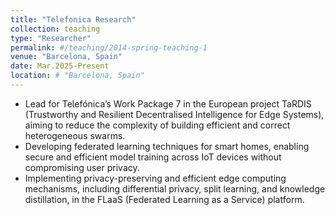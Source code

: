 ```yaml
---
title: "Telefonica Research"
collection: teaching
type: "Researcher"
permalink: #/teaching/2014-spring-teaching-1
venue: "Barcelona, Spain"
date: Mar.2025-Present
location: # "Barcelona, Spain"
---
```


- Lead for Telefónica’s Work Package 7 in the European project TaRDIS (Trustworthy and Resilient Decentralised Intelligence for Edge Systems), aiming to reduce the complexity of building efficient and correct heterogeneous swarms.
- Developing federated learning techniques for smart homes, enabling secure and efficient model training across IoT devices without compromising user privacy.
- Implementing privacy-preserving and efficient edge computing mechanisms, including differential privacy, split learning, and knowledge distillation, in the FLaaS (Federated Learning as a Service) platform.